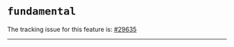 # `fundamental`

The tracking issue for this feature is: [#29635]

[#29635]: https://github.com/rust-lang/rust/issues/29635

------------------------



